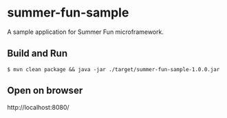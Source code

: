 # summer-fun-sample
A sample application for Summer Fun microframework.

## Build and Run
```
$ mvn clean package && java -jar ./target/summer-fun-sample-1.0.0.jar
```
## Open on browser
http://localhost:8080/